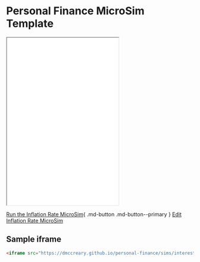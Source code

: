 # Personal Finance MicroSim Template

<iframe src="main.html" height="450px" scrolling="no"></iframe>

<!--
![Image Name](./image.png){ width="400" }
-->

[Run the Inflation Rate MicroSim](main.html){ .md-button .md-button--primary }
[Edit Inflation Rate MicroSim](https://editor.p5js.org/dmccreary/sketches/dJq4nTXE4)

## Sample iframe

```html
<iframe src="https://dmccreary.github.io/personal-finance/sims/interest-rate/main.html" height="450px" scrolling="no"></iframe>
```